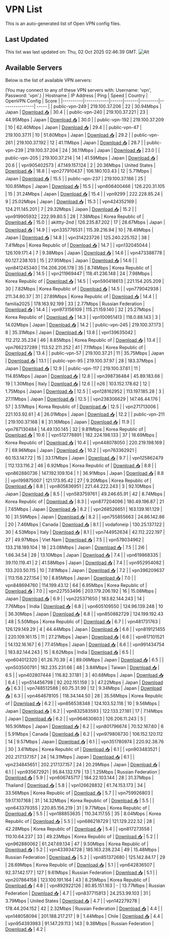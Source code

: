 # VPN List

This is an auto-generated list of Open VPN config files.

## Last Updated

This list was last updated on: Thu, 02 Oct 2025 02:46:39 GMT.
![Alt](https://repobeats.axiom.co/api/embed/186b98318ef1479477931607c1ad7d823f12451f.svg "Repobeats analytics image")

## Available Servers

Below is the list of available VPN servers:

(You may connect to any of these VPN servers with: Username: 'vpn', Password: 'vpn'.)
| Hostname | IP Address | Ping | Speed | Country | OpenVPN Config | Score |
|----------|------------|------|-------|---------|----------------| ----- |
| public-vpn-249 | 219.100.37.206 | 22 | 30.94Mbps | Japan | [Download 📥](./configs/server_0_JP.ovpn) | 30.4 |
| public-vpn-240 | 219.100.37.221 | 23 | 44.95Mbps | Japan | [Download 📥](./configs/server_1_JP.ovpn) | 30.0 |
| public-vpn-192 | 219.100.37.209 | 10 | 62.40Mbps | Japan | [Download 📥](./configs/server_2_JP.ovpn) | 29.4 |
| public-vpn-47 | 219.100.37.11 | 10 | 51.60Mbps | Japan | [Download 📥](./configs/server_3_JP.ovpn) | 29.2 |
| public-vpn-261 | 219.100.37.192 | 12 | 41.11Mbps | Japan | [Download 📥](./configs/server_4_JP.ovpn) | 28.7 |
| public-vpn-239 | 219.100.37.204 | 24 | 36.11Mbps | Japan | [Download 📥](./configs/server_5_JP.ovpn) | 23.0 |
| public-vpn-205 | 219.100.37.214 | 14 | 41.59Mbps | Japan | [Download 📥](./configs/server_6_JP.ovpn) | 20.6 |
| vpn905402573 | 47.149.157.124 | 2 | 20.36Mbps | United States | [Download 📥](./configs/server_7_US.ovpn) | 18.8 |
| vpn277910437 | 106.180.103.43 | 12 | 5.71Mbps | Japan | [Download 📥](./configs/server_8_JP.ovpn) | 15.5 |
| public-vpn-237 | 219.100.37.186 | 25 | 100.85Mbps | Japan | [Download 📥](./configs/server_9_JP.ovpn) | 15.5 |
| vpn606400466 | 126.220.31.105 | 15 | 31.24Mbps | Japan | [Download 📥](./configs/server_10_JP.ovpn) | 15.4 |
| vpn9299 | 222.228.85.24 | 9 | 25.02Mbps | Japan | [Download 📥](./configs/server_11_JP.ovpn) | 15.3 |
| vpn424352169 | 124.211.145.201 | 7 | 29.32Mbps | Japan | [Download 📥](./configs/server_12_JP.ovpn) | 15.2 |
| vpn919905932 | 222.99.80.5 | 28 | 7.38Mbps | Korea Republic of | [Download 📥](./configs/server_13_KR.ovpn) | 15.0 |
| akittty-2nd | 126.235.87.202 | 17 | 28.67Mbps | Japan | [Download 📥](./configs/server_14_JP.ovpn) | 14.9 |
| vpn335776531 | 115.39.216.94 | 10 | 78.49Mbps | Japan | [Download 📥](./configs/server_15_JP.ovpn) | 14.8 |
| vpn314223726 | 125.240.225.152 | 38 | 7.41Mbps | Korea Republic of | [Download 📥](./configs/server_16_KR.ovpn) | 14.7 |
| vpn132045044 | 126.109.171.4 | 7 | 9.38Mbps | Japan | [Download 📥](./configs/server_17_JP.ovpn) | 14.6 |
| vpn473388778 | 60.127.238.103 | 15 | 27.95Mbps | Japan | [Download 📥](./configs/server_18_JP.ovpn) | 14.6 |
| vpn841245340 | 114.206.206.178 | 35 | 8.74Mbps | Korea Republic of | [Download 📥](./configs/server_19_KR.ovpn) | 14.5 |
| vpn211969447 | 118.41.236.148 | 24 | 7.98Mbps | Korea Republic of | [Download 📥](./configs/server_20_KR.ovpn) | 14.5 |
| vpn590418613 | 221.154.205.209 | 30 | 7.82Mbps | Korea Republic of | [Download 📥](./configs/server_21_KR.ovpn) | 14.5 |
| vpn779042938 | 211.34.80.37 | 31 | 27.89Mbps | Korea Republic of | [Download 📥](./configs/server_22_KR.ovpn) | 14.4 |
| familia2025 | 178.163.92.199 | 33 | 2.77Mbps | Russian Federation | [Download 📥](./configs/server_23_RU.ovpn) | 14.4 |
| vpn973156109 | 115.21.159.140 | 32 | 25.27Mbps | Korea Republic of | [Download 📥](./configs/server_24_KR.ovpn) | 14.3 |
| vpn100951413 | 118.0.88.143 | 3 | 14.02Mbps | Japan | [Download 📥](./configs/server_25_JP.ovpn) | 14.2 |
| public-vpn-245 | 219.100.37.173 | 8 | 35.31Mbps | Japan | [Download 📥](./configs/server_26_JP.ovpn) | 13.8 |
| vpn139635042 | 112.212.35.234 | 46 | 8.85Mbps | Korea Republic of | [Download 📥](./configs/server_27_KR.ovpn) | 13.4 |
| vpn766237289 | 113.52.211.252 | 41 | 7.11Mbps | Korea Republic of | [Download 📥](./configs/server_28_KR.ovpn) | 13.4 |
| public-vpn-57 | 219.100.37.21 | 11 | 35.75Mbps | Japan | [Download 📥](./configs/server_29_JP.ovpn) | 13.1 |
| public-vpn-95 | 219.100.37.97 | 28 | 183.37Mbps | Japan | [Download 📥](./configs/server_30_JP.ovpn) | 12.9 |
| public-vpn-117 | 219.100.37.61 | 11 | 114.85Mbps | Japan | [Download 📥](./configs/server_31_JP.ovpn) | 12.8 |
| vpn398736484 | 45.89.183.66 | 19 | 1.30Mbps | Italy | [Download 📥](./configs/server_32_IT.ovpn) | 12.6 |
| n26 | 103.152.178.62 | 12 | 1.75Mbps | Japan | [Download 📥](./configs/server_33_JP.ovpn) | 12.5 |
| vpn128162952 | 113.197.185.28 | 3 | 27.11Mbps | Japan | [Download 📥](./configs/server_34_JP.ovpn) | 12.5 |
| vpn238306629 | 147.46.44.176 | 57 | 3.51Mbps | Korea Republic of | [Download 📥](./configs/server_35_KR.ovpn) | 12.5 |
| vpn271713006 | 221.103.92.61 | 4 | 26.01Mbps | Japan | [Download 📥](./configs/server_36_JP.ovpn) | 12.2 |
| public-vpn-211 | 219.100.37.168 | 8 | 31.16Mbps | Japan | [Download 📥](./configs/server_37_JP.ovpn) | 11.9 |
| vpn787130484 | 14.49.130.145 | 32 | 9.81Mbps | Korea Republic of | [Download 📥](./configs/server_38_KR.ovpn) | 10.6 |
| vpn512778891 | 182.224.198.133 | 37 | 18.69Mbps | Korea Republic of | [Download 📥](./configs/server_39_KR.ovpn) | 10.4 |
| vpn448078050 | 220.219.198.169 | 7 | 69.96Mbps | Japan | [Download 📥](./configs/server_40_JP.ovpn) | 10.2 |
| vpn763362921 | 60.153.147.72 | 15 | 33.17Mbps | Japan | [Download 📥](./configs/server_41_JP.ovpn) | 9.7 |
| vpn125862479 | 112.133.116.2 | 46 | 6.92Mbps | Korea Republic of | [Download 📥](./configs/server_42_KR.ovpn) | 8.8 |
| vpn862880736 | 147.192.109.104 | 1 | 36.91Mbps | Japan | [Download 📥](./configs/server_43_JP.ovpn) | 8.8 |
| vpn199875007 | 121.173.95.42 | 27 | 9.20Mbps | Korea Republic of | [Download 📥](./configs/server_44_KR.ovpn) | 8.8 |
| vpn805836951 | 221.44.222.243 | 3 | 92.10Mbps | Japan | [Download 📥](./configs/server_45_JP.ovpn) | 8.5 |
| vpn583759761 | 49.246.65.91 | 42 | 8.74Mbps | Korea Republic of | [Download 📥](./configs/server_46_KR.ovpn) | 8.3 |
| vpn877204096 | 180.49.196.87 | 21 | 7.65Mbps | Japan | [Download 📥](./configs/server_47_JP.ovpn) | 8.2 |
| vpn268526651 | 163.139.161.129 | 10 | 31.59Mbps | Japan | [Download 📥](./configs/server_48_JP.ovpn) | 8.2 |
| vpn755855663 | 24.86.142.86 | 20 | 7.46Mbps | Canada | [Download 📥](./configs/server_49_CA.ovpn) | 8.1 |
| vodafoneip | 130.25.137.122 | 30 | 4.53Mbps | Italy | [Download 📥](./configs/server_50_IT.ovpn) | 8.1 |
| vpn744952634 | 42.112.222.197 | 27 | 49.97Mbps | Viet Nam | [Download 📥](./configs/server_51_VN.ovpn) | 7.5 |
| vpn578034962 | 133.218.189.104 | 18 | 23.08Mbps | Japan | [Download 📥](./configs/server_52_JP.ovpn) | 7.5 |
| 2i6 | 1.66.34.54 | 28 | 13.10Mbps | Japan | [Download 📥](./configs/server_53_JP.ovpn) | 7.4 |
| vpn619868335 | 39.110.119.41 | 2 | 41.58Mbps | Japan | [Download 📥](./configs/server_54_JP.ovpn) | 7.4 |
| vpn952954082 | 133.203.50.115 | 10 | 7.81Mbps | Japan | [Download 📥](./configs/server_55_JP.ovpn) | 7.2 |
| vpn396209637 | 113.158.227.154 | 10 | 8.85Mbps | Japan | [Download 📥](./configs/server_56_JP.ovpn) | 7.0 |
| vpn848694760 | 114.199.43.12 | 64 | 6.95Mbps | Korea Republic of | [Download 📥](./configs/server_57_KR.ovpn) | 7.0 |
| vpn227553496 | 203.179.206.192 | 16 | 15.08Mbps | Japan | [Download 📥](./configs/server_58_JP.ovpn) | 6.9 |
| vpn225371650 | 183.82.144.243 | 14 | 7.76Mbps | India | [Download 📥](./configs/server_59_IN.ovpn) | 6.8 |
| vpn605109550 | 124.96.139.248 | 10 | 36.30Mbps | Japan | [Download 📥](./configs/server_60_JP.ovpn) | 6.8 |
| vpn850882729 | 124.199.192.43 | 48 | 5.50Mbps | Korea Republic of | [Download 📥](./configs/server_61_KR.ovpn) | 6.7 |
| vpn481731763 | 126.129.149.29 | 4 | 44.44Mbps | Japan | [Download 📥](./configs/server_62_JP.ovpn) | 6.6 |
| vpn819121455 | 220.109.161.15 | 11 | 27.21Mbps | Japan | [Download 📥](./configs/server_63_JP.ovpn) | 6.6 |
| vpn617101521 | 14.132.16.167 | 6 | 77.45Mbps | Japan | [Download 📥](./configs/server_64_JP.ovpn) | 6.6 |
| vpn991434754 | 183.82.144.243 | 15 | 8.62Mbps | India | [Download 📥](./configs/server_65_IN.ovpn) | 6.5 |
| vpn604012320 | 61.26.70.39 | 4 | 89.06Mbps | Japan | [Download 📥](./configs/server_66_JP.ovpn) | 6.5 |
| vpn503500791 | 182.235.231.66 | 48 | 3.84Mbps | Taiwan | [Download 📥](./configs/server_67_TW.ovpn) | 6.5 |
| vpn402807444 | 116.82.37.181 | 3 | 40.68Mbps | Japan | [Download 📥](./configs/server_68_JP.ovpn) | 6.4 |
| vpn514456798 | 92.202.151.159 | 3 | 47.22Mbps | Japan | [Download 📥](./configs/server_69_JP.ovpn) | 6.3 |
| vpn748512588 | 60.75.31.99 | 12 | 9.34Mbps | Japan | [Download 📥](./configs/server_70_JP.ovpn) | 6.3 |
| vpn464678105 | 118.34.144.50 | 28 | 35.56Mbps | Korea Republic of | [Download 📥](./configs/server_71_KR.ovpn) | 6.2 |
| vpn856538348 | 124.103.52.118 | 10 | 9.56Mbps | Japan | [Download 📥](./configs/server_72_JP.ovpn) | 6.2 |
| vpn832583593 | 122.133.27.181 | 17 | 7.14Mbps | Japan | [Download 📥](./configs/server_73_JP.ovpn) | 6.2 |
| vpn964630803 | 126.206.11.243 | 5 | 165.90Mbps | Japan | [Download 📥](./configs/server_74_JP.ovpn) | 6.2 |
| vpn801796674 | 70.52.167.60 | 6 | 5.91Mbps | Canada | [Download 📥](./configs/server_75_CA.ovpn) | 6.2 |
| vpn979806730 | 106.152.120.112 | 14 | 9.57Mbps | Japan | [Download 📥](./configs/server_76_JP.ovpn) | 6.1 |
| vpn351780974 | 220.92.38.76 | 30 | 3.61Mbps | Korea Republic of | [Download 📥](./configs/server_77_KR.ovpn) | 6.1 |
| vpn903483521 | 202.217.137.157 | 24 | 14.31Mbps | Japan | [Download 📥](./configs/server_78_JP.ovpn) | 6.1 |
| vpn234845651 | 202.217.137.157 | 24 | 20.29Mbps | Japan | [Download 📥](./configs/server_79_JP.ovpn) | 6.1 |
| vpn935672921 | 95.84.132.179 | 13 | 1.25Mbps | Russian Federation | [Download 📥](./configs/server_80_RU.ovpn) | 5.9 |
| vpn606745717 | 184.22.103.144 | 28 | 31.37Mbps | Thailand | [Download 📥](./configs/server_81_TH.ovpn) | 5.8 |
| vpn126628832 | 61.74.153.173 | 34 | 33.56Mbps | Korea Republic of | [Download 📥](./configs/server_82_KR.ovpn) | 5.7 |
| vpn759926803 | 59.17.107.168 | 31 | 14.32Mbps | Korea Republic of | [Download 📥](./configs/server_83_KR.ovpn) | 5.5 |
| vpn643379355 | 220.85.156.219 | 31 | 9.77Mbps | Korea Republic of | [Download 📥](./configs/server_84_KR.ovpn) | 5.5 |
| vpn188853635 | 110.34.117.55 | 35 | 8.04Mbps | Korea Republic of | [Download 📥](./configs/server_85_KR.ovpn) | 5.5 |
| vpn686218729 | 121.129.222.52 | 28 | 42.28Mbps | Korea Republic of | [Download 📥](./configs/server_86_KR.ovpn) | 5.4 |
| vpn817273558 | 110.10.64.237 | 33 | 49.23Mbps | Korea Republic of | [Download 📥](./configs/server_87_KR.ovpn) | 5.2 |
| vpn962880062 | 61.247.69.134 | 47 | 9.50Mbps | Korea Republic of | [Download 📥](./configs/server_88_KR.ovpn) | 5.2 |
| vpn433934728 | 185.163.238.234 | 49 | 15.48Mbps | Russian Federation | [Download 📥](./configs/server_89_RU.ovpn) | 5.2 |
| vpn851372680 | 125.142.84.17 | 29 | 28.69Mbps | Korea Republic of | [Download 📥](./configs/server_90_KR.ovpn) | 5.1 |
| vpn642836507 | 92.37.142.177 | 127 | 9.61Mbps | Russian Federation | [Download 📥](./configs/server_91_RU.ovpn) | 5.1 |
| vpn207864158 | 123.100.191.164 | 43 | 8.25Mbps | Korea Republic of | [Download 📥](./configs/server_92_KR.ovpn) | 4.8 |
| vpn892922126 | 80.85.151.163 | - | 13.77Mbps | Russian Federation | [Download 📥](./configs/server_93_RU.ovpn) | 4.7 |
| vpn837715813 | 24.253.99.103 | 31 | 3.79Mbps | United States | [Download 📥](./configs/server_94_US.ovpn) | 4.7 |
| vpn142279278 | 178.44.204.152 | 42 | 2.32Mbps | Russian Federation | [Download 📥](./configs/server_95_RU.ovpn) | 4.4 |
| vpn148058094 | 201.188.217.217 | 9 | 1.44Mbps | Chile | [Download 📥](./configs/server_96_CL.ovpn) | 4.4 |
| vpn954393983 | 91.147.29.113 | 143 | 9.38Mbps | Russian Federation | [Download 📥](./configs/server_97_RU.ovpn) | 4.2 |
